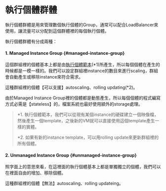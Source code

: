 # 執行個體群體

執行個體群體是用來管理數個執行個體的Group，通常可以配合LoadBalancer來使用，讓流量可以分配到這個群體裡的每個執行個體。

執行個體群體有分成兩種：

#### 1. Managed Instance Group {#managed-instance-group}

這個群組裡的個體基本上都是由[執行個體範本](/執行個體範本)\(\*1\)所產生，所以每個個體在產生的時候都是一模一樣的。我們可以設定群組裡instance的數目來進行scaling，群組會自動產生或移除instance來符合需求。

這種群組裡的個體【可以支援】autoscaling、rolling updating\(\*2\)。

由於Managed Instance Group裡的個體都是動態產生，所以每個個體的程式編寫方式必需是【stateless】的，檔案系統也最好使用額外的storage處理。

> \*1. 執行個體範本，我們可以從現有某個instance的硬碟建立一個映像檔，然後產生一個template，之後新的VM就可以直接使用這個template產生一樣的實體。
>
> \*2. 如果有新的instance template，可以用rolling update來更新群組裡的所有個體。

#### 2. Unmanaged Instance Group {#unmanaged-instance-group}

照字面上的意思來看，在這裡面的執行個體基本上都是單獨獨立的個體，我們可以在裡面自由的增加、移除個體。

這種群組裡的個體【無法】autoscaling、rolling updateing。

